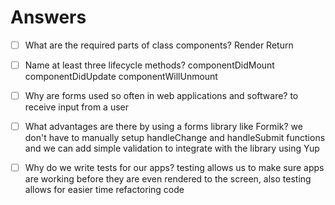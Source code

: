 # Answers

- [ ] What are the required parts of class components? Render Return

* [ ] Name at least three lifecycle methods? componentDidMount componentDidUpdate componentWillUnmount

* [ ] Why are forms used so often in web applications and software? to receive input from a user

* [ ] What advantages are there by using a forms library like Formik? we don't have to manually setup handleChange and handleSubmit functions and we can add simple validation to integrate with the library using Yup

* [ ] Why do we write tests for our apps? testing allows us to make sure apps are working before they are even rendered to the screen, also testing allows for easier time refactoring code
